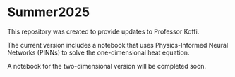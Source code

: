 # Summer2025

This repository was created to provide updates to Professor Koffi.

The current version includes a notebook that uses Physics-Informed Neural Networks (PINNs) to solve the one-dimensional heat equation.

A notebook for the two-dimensional version will be completed soon.
